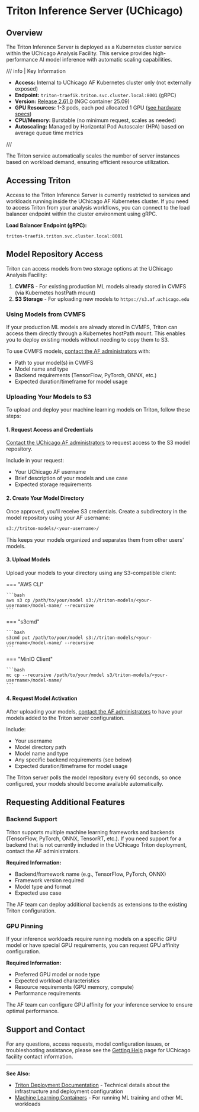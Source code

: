 # Triton Inference Server (UChicago)

## Overview

The Triton Inference Server is deployed as a Kubernetes cluster service within
the UChicago Analysis Facility. This service provides high-performance AI model
inference with automatic scaling capabilities.

/// info | Key Information

- **Access:** Internal to UChicago AF Kubernetes cluster only (not externally exposed)
- **Endpoint:** `triton-traefik.triton.svc.cluster.local:8001` (gRPC)
- **Version:** [Release 2.61.0](https://github.com/triton-inference-server/server/releases/tag/v2.61.0) (NGC container 25.09)
- **GPU Resources:** 1-3 pods, each pod allocated 1 GPU ([see hardware specs](https://af.uchicago.edu/hardware))
- **CPU/Memory:** Burstable (no minimum request, scales as needed)
- **Autoscaling:** Managed by Horizontal Pod Autoscaler (HPA) based on average queue time metrics

///

The Triton service automatically scales the number of server instances based on
workload demand, ensuring efficient resource utilization.

## Accessing Triton

Access to the Triton Inference Server is currently restricted to services and
workloads running inside the UChicago AF Kubernetes cluster. If you need to
access Triton from your analysis workflows, you can connect to the load balancer
endpoint within the cluster environment using gRPC.

**Load Balancer Endpoint (gRPC):**

```
triton-traefik.triton.svc.cluster.local:8001
```

## Model Repository Access

Triton can access models from two storage options at the UChicago Analysis
Facility:

1. **CVMFS** - For existing production ML models already stored in CVMFS (via
   Kubernetes hostPath mount)
2. **S3 Storage** - For uploading new models to `https://s3.af.uchicago.edu`

### Using Models from CVMFS

If your production ML models are already stored in CVMFS, Triton can access them
directly through a Kubernetes hostPath mount. This enables you to deploy
existing models without needing to copy them to S3.

To use CVMFS models,
[contact the AF administrators](../getting_help.md#facility-specific-support)
with:

- Path to your model(s) in CVMFS
- Model name and type
- Backend requirements (TensorFlow, PyTorch, ONNX, etc.)
- Expected duration/timeframe for model usage

### Uploading Your Models to S3

To upload and deploy your machine learning models on Triton, follow these steps:

#### 1. Request Access and Credentials

[Contact the UChicago AF administrators](../getting_help.md#facility-specific-support)
to request access to the S3 model repository.

Include in your request:

- Your UChicago AF username
- Brief description of your models and use case
- Expected storage requirements

#### 2. Create Your Model Directory

Once approved, you'll receive S3 credentials. Create a subdirectory in the model
repository using your AF username:

```bash
s3://triton-models/<your-username>/
```

This keeps your models organized and separates them from other users' models.

#### 3. Upload Models

Upload your models to your directory using any S3-compatible client:

=== "AWS CLI"

    ```bash
    aws s3 cp /path/to/your/model s3://triton-models/<your-username>/model-name/ --recursive
    ```

=== "s3cmd"

    ```bash
    s3cmd put /path/to/your/model s3://triton-models/<your-username>/model-name/ --recursive
    ```

=== "MinIO Client"

    ```bash
    mc cp --recursive /path/to/your/model s3/triton-models/<your-username>/model-name/
    ```

#### 4. Request Model Activation

After uploading your models,
[contact the AF administrators](../getting_help.md#facility-specific-support) to
have your models added to the Triton server configuration.

Include:

- Your username
- Model directory path
- Model name and type
- Any specific backend requirements (see below)
- Expected duration/timeframe for model usage

The Triton server polls the model repository every 60 seconds, so once
configured, your models should become available automatically.

## Requesting Additional Features

### Backend Support

Triton supports multiple machine learning frameworks and backends (TensorFlow,
PyTorch, ONNX, TensorRT, etc.). If you need support for a backend that is not
currently included in the UChicago Triton deployment, contact the AF
administrators.

**Required Information:**

- Backend/framework name (e.g., TensorFlow, PyTorch, ONNX)
- Framework version required
- Model type and format
- Expected use case

The AF team can deploy additional backends as extensions to the existing Triton
configuration.

### GPU Pinning

If your inference workloads require running models on a specific GPU model or
have special GPU requirements, you can request GPU affinity configuration.

**Required Information:**

- Preferred GPU model or node type
- Expected workload characteristics
- Resource requirements (GPU memory, compute)
- Performance requirements

The AF team can configure GPU affinity for your inference service to ensure
optimal performance.

## Support and Contact

For any questions, access requests, model configuration issues, or
troubleshooting assistance, please see the [Getting Help](../getting_help.md)
page for UChicago facility contact information.

---

**See Also:**

- [Triton Deployment Documentation](triton_deployment.md) - Technical details
  about the infrastructure and deployment configuration
- [Machine Learning Containers](../containers/ml/info.md) - For running ML
  training and other ML workloads
